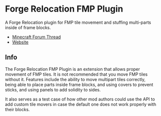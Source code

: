 Forge Relocation FMP Plugin
==========
A Forge Relocation plugin for FMP tile movement and stuffing multi-parts inside of frame blocks.

- [Minecraft Forum Thread](http://www.minecraftforum.net/topic/1885652-)
- [Website](http://projectredwiki.com)

Info
-
The Forge Relocation FMP Plugin is an extension that allows proper movement of FMP tiles.  It is not recommended that
you move FMP tiles without it. Features include the ability to move multipart tiles correctly, being able to
place parts inside frame blocks, and using covers to prevent sticks, and using panels to add solidity to sides.

It also serves as a test case of how other mod authors could use the API to add custom tile movers in case the default
one does not work properly with their blocks.
